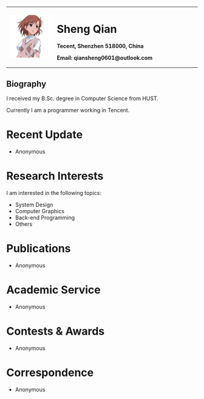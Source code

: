 
<table border="0">   
    <tr>
        <td width="25%">       
           <img src="./photo.jpg" width="100%"> 	       
        </td>  
        <td width="75%">       
            <h1>Sheng Qian</h1>       
            <p><b>Tecent, Shenzhen 518000, China </b></p>       
            <p><b>Email: qiansheng0601@outlook.com</b></p>   
        </td> 
    </tr> 
</table>

## Biography

I received my B.Sc. degree in Computer Science from HUST.

Currently I am a programmer working in Tencent.

# Recent Update

* Anonymous

# Research Interests

I am interested in the following topics:

* System Design
* Computer Graphics
* Back-end Programming
* Others

# Publications

- Anonymous

# Academic Service

* Anonymous

# Contests & Awards

* Anonymous

# Correspondence

* Anonymous

